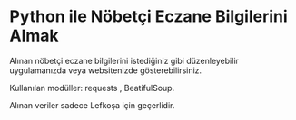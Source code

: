 # Python ile Nöbetçi Eczane Bilgilerini Almak 
Alınan nöbetçi eczane bilgilerini istediğiniz gibi düzenleyebilir uygulamanızda veya websitenizde gösterebilirsiniz.

Kullanılan modüller:  requests , BeatifulSoup.

Alınan veriler sadece Lefkoşa için geçerlidir.
